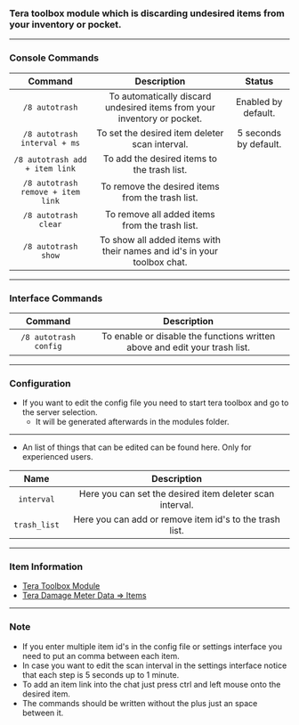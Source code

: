 ### Tera toolbox module which is discarding undesired items from your inventory or pocket.

---

### Console Commands
| Command | Description | Status |
| :---: | :---: | :---: |
| `/8 autotrash` | To automatically discard undesired items from your inventory or pocket. | Enabled by default. |
| `/8 autotrash interval + ms` | To set the desired item deleter scan interval. | 5 seconds by default. |
| `/8 autotrash add + item link` | To add the desired items to the trash list. |  |
| `/8 autotrash remove + item link` | To remove the desired items from the trash list. |  |
| `/8 autotrash clear` | To remove all added items from the trash list. |  |
| `/8 autotrash show` | To show all added items with their names and id's in your toolbox chat. |  |

---

### Interface Commands
| Command | Description |
| :---: | :---: |
| `/8 autotrash config` | To enable or disable the functions written above and edit your trash list. |

---

### Configuration
- If you want to edit the config file you need to start tera toolbox and go to the server selection.
    - It will be generated afterwards in the modules folder.

---

- An list of things that can be edited can be found here. Only for experienced users.

| Name | Description |
| :---: | :---: |
| `interval` | Here you can set the desired item deleter scan interval. |
| `trash_list` | Here you can add or remove item id's to the trash list. |

---

### Item Information
- [Tera Toolbox Module](https://github.com/Tera-Shiraneko/item-id-finder)
- [Tera Damage Meter Data => Items](https://github.com/neowutran/TeraDpsMeterData/tree/master/items)

---

### Note
- If you enter multiple item id's in the config file or settings interface you need to put an comma between each item.
- In case you want to edit the scan interval in the settings interface notice that each step is 5 seconds up to 1 minute.
- To add an item link into the chat just press ctrl and left mouse onto the desired item.
- The commands should be written without the plus just an space between it.